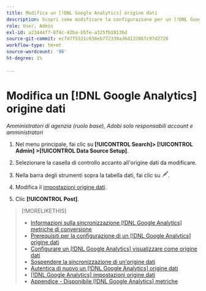 ```yaml
---
title: Modifica un [!DNL Google Analytics] origine dati
description: Scopri come modificare la configurazione per un [!DNL Google Analytics] origine dati.
role: User, Admin
exl-id: a23444f7-8f4c-42ba-b5fe-a325fb18136d
source-git-commit: ec7d7f5531c038eb772339a36d13208fc97d2728
workflow-type: tm+mt
source-wordcount: '96'
ht-degree: 1%

---
```


# Modifica un [!DNL Google Analytics] origine dati

*Amministratori di agenzia (ruolo base), Adobi solo responsabili account e amministratori*

1. Nel menu principale, fai clic su **[!UICONTROL Search]> [!UICONTROL Admin] >[!UICONTROL Data Source Setup]**.

1. Selezionare la casella di controllo accanto all&#39;origine dati da modificare.

1. Nella barra degli strumenti sopra la tabella dati, fai clic su ![Modifica](/help/search-social-commerce/assets/edit.png "Modifica").

1. Modifica il [impostazioni origine dati](data-source-settings.md).

1. Clic **[!UICONTROL Post]**.

>[!MORELIKETHIS]
>
>* [Informazioni sulla sincronizzazione [!DNL Google Analytics] metriche di conversione](data-source-about.md)
>* [Prerequisiti per la configurazione di un [!DNL Google Analytics] origine dati](data-source-prerequisites.md)
>* [Configurare un [!DNL Google Analytics] visualizzare come origine dati](data-source-configure.md)
>* [Sospendere la sincronizzazione di un&#39;origine dati](data-source-pause.md)
>* [Autentica di nuovo un [!DNL Google Analytics] origine dati](data-source-reauthenticate.md)
>* [[!DNL Google Analytics] impostazioni origine dati](data-source-settings.md)
>* [Appendice - Disponibile [!DNL Google Analytics] metriche](data-source-ga-metrics.md)
